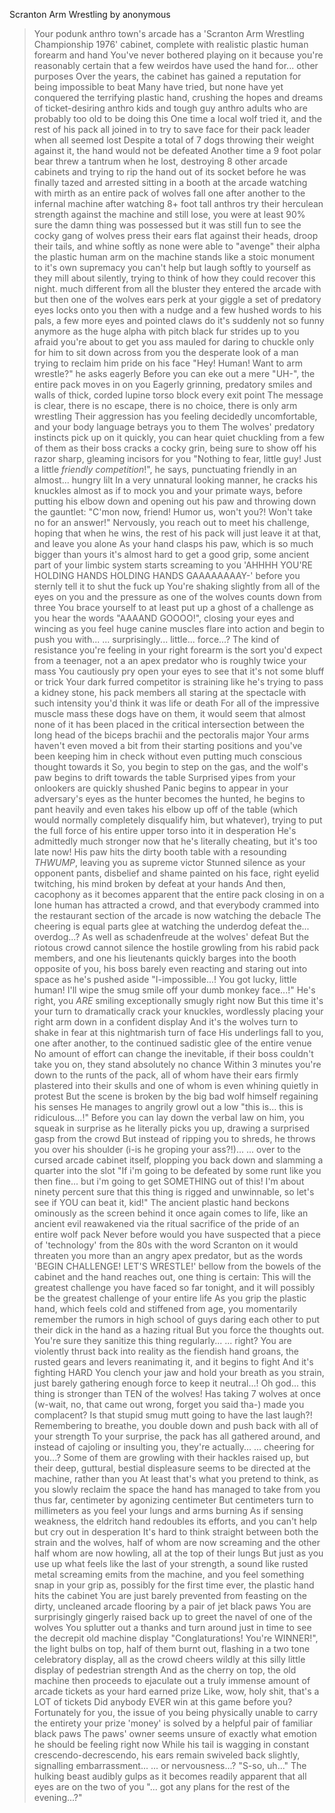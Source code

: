 Scranton Arm Wrestling by anonymous

>Your podunk anthro town's arcade has a 'Scranton Arm Wrestling Championship 1976' cabinet, complete with realistic plastic human forearm and hand
>You've never bothered playing on it because you're reasonably certain that a few weirdos have used the hand for... other purposes
>Over the years, the cabinet has gained a reputation for being impossible to beat
>Many have tried, but none have yet conquered the terrifying plastic hand, crushing the hopes and dreams of ticket-desiring anthro kids and tough guy anthro adults who are probably too old to be doing this
>One time a local wolf tried it, and the rest of his pack all joined in to try to save face for their pack leader when all seemed lost
>Despite a total of 7 dogs throwing their weight against it, the hand would not be defeated
>Another time a 9 foot polar bear threw a tantrum when he lost, destroying 8 other arcade cabinets and trying to rip the hand out of its socket before he was finally tazed and arrested
>sitting in a booth at the arcade
>watching with mirth as an entire pack of wolves fall one after another to the infernal machine
>after watching 8+ foot tall anthros try their herculean strength against the machine and still lose, you were at least 90% sure the damn thing was possessed
>but it was still fun to see the cocky gang of wolves press their ears flat against their heads, droop their tails, and whine softly as none were able to "avenge" their alpha
>the plastic human arm on the machine stands like a stoic monument to it's own supremacy
>you can't help but laugh softly to yourself as they mill about silently, trying to think of how they could recover this night. much different from all the bluster they entered the arcade with
>but then one of the wolves ears perk at your giggle
>a set of predatory eyes locks onto you
>then with a nudge and a few hushed words to his pals, a few more eyes and pointed claws do
>it's suddenly not so funny anymore as the huge alpha with pitch black fur strides up to you
>afraid you're about to get you ass mauled for daring to chuckle
>only for him to sit down across from you
>the desperate look of a man trying to reclaim him pride on his face
>"Hey! Human! Want to arm wrestle?" he asks eagerly
>Before you can eke out a mere "UH-", the entire pack moves in on you
>Eagerly grinning, predatory smiles and walls of thick, corded lupine torso block every exit point
>The message is clear, there is no escape, there is no choice, there is only arm wrestling
>Their aggression has you feeling decidedly uncomfortable, and your body language betrays you to them
>The wolves' predatory instincts pick up on it quickly, you can hear quiet chuckling from a few of them as their boss cracks a cocky grin, being sure to show off his razor sharp, gleaming incisors for you
>"Nothing to fear, little guy! Just a little *friendly competition*!", he says, punctuating friendly in an almost... hungry lilt
>In a very unnatural looking manner, he cracks his knuckles almost as if to mock you and your primate ways, before putting his elbow down and opening out his paw and throwing down the gauntlet: "C'mon now, friend! Humor us, won't you?! Won't take no for an answer!"
>Nervously, you reach out to meet his challenge, hoping that when he wins, the rest of his pack will just leave it at that, and leave you alone
>As your hand clasps his paw, which is so much bigger than yours it's almost hard to get a good grip, some ancient part of your limbic system starts screaming to you 'AHHHH YOU'RE HOLDING HANDS HOLDING HANDS GAAAAAAAAY-' before you sternly tell it to shut the fuck up
>You're shaking slightly from all of the eyes on you and the pressure as one of the wolves counts down from three
>You brace yourself to at least put up a ghost of a challenge as you hear the words "AAAAND GOOOO!", closing your eyes and wincing as you feel huge canine muscles flare into action and begin to push you with...
>... surprisingly... little... force...?
>The kind of resistance you're feeling in your right forearm is the sort you'd expect from a teenager, not a an apex predator who is roughly twice your mass
>You cautiously pry open your eyes to see that it's not some bluff or trick
>Your dark furred competitor is straining like he's trying to pass a kidney stone, his pack members all staring at the spectacle with such intensity you'd think it was life or death
>For all of the impressive muscle mass these dogs have on them, it would seem that almost none of it has been placed in the critical intersection between the long head of the biceps brachii and the pectoralis major
>Your arms haven't even moved a bit from their starting positions and you've been keeping him in check without even putting much conscious thought towards it
>So, you begin to step on the gas, and the wolf's paw begins to drift towards the table
>Surprised yipes from your onlookers are quickly shushed
>Panic begins to appear in your adversary's eyes as the hunter becomes the hunted, he begins to pant heavily and even takes his elbow up off of the table (which would normally completely disqualify him, but whatever), trying to put the full force of his entire upper torso into it in desperation
>He's admittedly much stronger now that he's literally cheating, but it's too late now!
>His paw hits the dirty booth table with a resounding *THWUMP*, leaving you as supreme victor
>Stunned silence as your opponent pants, disbelief and shame painted on his face, right eyelid twitching, his mind broken by defeat at your hands
>And then, cacophony as it becomes apparent that the entire pack closing in on a lone human has attracted a crowd, and that everybody crammed into the restaurant section of the arcade is now watching the debacle
>The cheering is equal parts glee at watching the underdog defeat the... overdog...? As well as schadenfreude at the wolves' defeat
>But the riotous crowd cannot silence the hostile growling from his rabid pack members, and one his lieutenants quickly barges into the booth opposite of you, his boss barely even reacting and staring out into space as he's pushed aside
>"I-impossible...! You got lucky, little human! I'll wipe the smug smile off your dumb monkey face...!"
>He's right, you *ARE* smiling exceptionally smugly right now
>But this time it's your turn to dramatically crack your knuckles, wordlessly placing your right arm down in a confident display
>And it's the wolves turn to shake in fear at this nightmarish turn of face
>His underlings fall to you, one after another, to the continued sadistic glee of the entire venue
>No amount of effort can change the inevitable, if their boss couldn't take you on, they stand absolutely no chance
>Within 3 minutes you're down to the runts of the pack, all of whom have their ears firmly plastered into their skulls and one of whom is even whining quietly in protest
>But the scene is broken by the big bad wolf himself regaining his senses
>He manages to angrily growl out a low "this is... this is ridiculous...!"
>Before you can lay down the verbal law on him, you squeak in surprise as he literally picks you up, drawing a surprised gasp from the crowd
>But instead of ripping you to shreds, he throws you over his shoulder (i-is he groping your ass?!)...
>... over to the cursed arcade cabinet itself, plopping you back down and slamming a quarter into the slot
>"If i'm going to be defeated by some runt like you then fine... but i'm going to get SOMETHING out of this! I'm about ninety percent sure that this thing is rigged and unwinnable, so let's see if YOU can beat it, kid!"
>The ancient plastic hand beckons ominously as the screen behind it once again comes to life, like an ancient evil reawakened via the ritual sacrifice of the pride of an entire wolf pack
>Never before would you have suspected that a piece of 'technology' from the 80s with the word Scranton on it would threaten you more than an angry apex predator, but as the words 'BEGIN CHALLENGE! LET'S WRESTLE!' bellow from the bowels of the cabinet and the hand reaches out, one thing is certain:
>This will the greatest challenge you have faced so far tonight, and it will possibly be the greatest challenge of your entire life
>As you grip the plastic hand, which feels cold and stiffened from age, you momentarily remember the rumors in high school of guys daring each other to put their dick in the hand as a hazing ritual
>But you force the thoughts out. You're sure they sanitize this thing regularly...
>... right?
>You are violently thrust back into reality as the fiendish hand groans, the rusted gears and levers reanimating it, and it begins to fight
>And it's fighting HARD
>You clench your jaw and hold your breath as you strain, just barely gathering enough force to keep it neutral...!
>Oh god... this thing is stronger than TEN of the wolves! Has taking 7 wolves at once (w-wait, no, that came out wrong, forget you said tha-) made you complacent? Is that stupid smug mutt going to have the last laugh?!
>Remembering to breathe, you double down and push back with all of your strength
>To your surprise, the pack has all gathered around, and instead of cajoling or insulting you, they're actually...
>... cheering for you...?
>Some of them are growling with their hackles raised up, but their deep, guttural, bestial displeasure seems to be directed at the machine, rather than you
>At least that's what you pretend to think, as you slowly reclaim the space the hand has managed to take from you thus far, centimeter by agonizing centimeter
>But centimeters turn to millimeters as you feel your lungs and arms burning
>As if sensing weakness, the eldritch hand redoubles its efforts, and you can't help but cry out in desperation
>It's hard to think straight between both the strain and the wolves, half of whom are now screaming and the other half whom are now howling, all at the top of their lungs
>But just as you use up what feels like the last of your strength, a sound like rusted metal screaming emits from the machine, and you feel something snap in your grip as, possibly for the first time ever, the plastic hand hits the cabinet
>You are just barely prevented from feasting on the dirty, uncleaned arcade flooring by a pair of jet black paws
>You are surprisingly gingerly raised back up to greet the navel of one of the wolves
>You splutter out a thanks and turn around just in time to see the decrepit old machine display "Conglaturations! You're WINNER!", the light bulbs on top, half of them burnt out, flashing in a two tone celebratory display, all as the crowd cheers wildly at this silly little display of pedestrian strength
>And as the cherry on top, the old machine then proceeds to ejaculate out a truly immense amount of arcade tickets as your hard earned prize
>Like, wow, holy shit, that's a LOT of tickets
>Did anybody EVER win at this game before you?
>Fortunately for you, the issue of you being physically unable to carry the entirety your prize 'money' is solved by a helpful pair of familiar black paws
>The paws' owner seems unsure of exactly what emotion he should be feeling right now
>While his tail is wagging in constant crescendo-decrescendo, his ears remain swiveled back slightly, signalling embarrassment...
>... or nervousness...?
>"S-so, uh..."
>The hulking beast audibly gulps as it becomes readily apparent that all eyes are on the two of you
>"... got any plans for the rest of the evening...?"